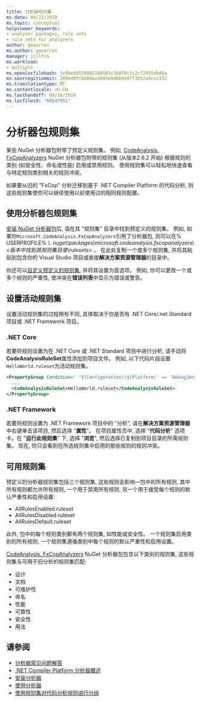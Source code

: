 ```yaml
---
title: 分析器规则集
ms.date: 04/22/2019
ms.topic: conceptual
helpviewer_keywords:
- analyzer packages, rule sets
- rule sets for analyzers
author: gewarren
ms.author: gewarren
manager: jillfra
ms.workload:
- multiple
ms.openlocfilehash: 3c0be66559802188503c3b8f8c1c2cf2955dbd8a
ms.sourcegitcommit: 209ed0fcbb8daa1685e8d6b9a97f3857a4ce1152
ms.translationtype: MT
ms.contentlocale: zh-CN
ms.lasthandoff: 08/16/2019
ms.locfileid: "69547951"
---
```

# <a name="rule-sets-for-analyzer-packages"></a>分析器包规则集

某些 NuGet 分析器包附带了预定义规则集。 例如, [CodeAnalysis. FxCopAnalyzers](https://www.nuget.org/packages/Microsoft.CodeAnalysis.FxCopAnalyzers/) NuGet 分析器包附带的规则集 (从版本2.6.2 开始) 根据规则的类别 (如安全性、命名或性能) 启用或禁用规则。 使用规则集可以轻松地快速查看与特定规则类别相关的规则冲突。

如果要从旧的 "FxCop" 分析迁移到基于 .NET Compiler Platform 的代码分析, 则这些规则集使你可以继续使用以前使用过的相同规则配置。

## <a name="use-analyzer-package-rule-sets"></a>使用分析器包规则集

[安装 NuGet 分析器包](install-roslyn-analyzers.md)后, 请在其 "规则集" 目录中找到预定义的规则集。 例如, 如果你`Microsoft.CodeAnalysis.FxCopAnalyzers`引用了分析器包, 则可以在% USERPROFILE% *\\. nuget\packages\microsoft.codeanalysis.fxcopanalyzers\\\<版本中找到其规则集目录\rulesets\>* 。 在此处复制一个或多个规则集, 并将其粘贴到包含你的 Visual Studio 项目或直接**解决方案资源管理器**的目录中。

你还可以[自定义预定义的规则集](how-to-create-a-custom-rule-set.md), 并将其设置为首选项。 例如, 你可以更改一个或多个规则的严重性, 使冲突在**错误列表**中显示为错误或警告。

## <a name="set-the-active-rule-set"></a>设置活动规则集

设置活动规则集的过程稍有不同, 具体取决于你是否有 .NET Core/.net Standard 项目或 .NET Framework 项目。

### <a name="net-core"></a>.NET Core

若要将规则设置为在 .NET Core 或 .NET Standard 项目中进行分析, 请手动将**CodeAnalysisRuleSet**属性添加到项目文件。 例如, 以下代码片段设置`HelloWorld.ruleset`为活动规则集。

```xml
<PropertyGroup Condition=" '$(Configuration)|$(Platform)' == 'Debug|AnyCPU' ">
  ...
  <CodeAnalysisRuleSet>HelloWorld.ruleset</CodeAnalysisRuleSet>
</PropertyGroup>
```

### <a name="net-framework"></a>.NET Framework

若要将规则设置为 .NET Framework 项目中的 "分析", 请在**解决方案资源管理器**中右键单击该项目, 然后选择 "**属性**"。 在项目属性页中, 选择 "**代码分析**" 选项卡。在 "**运行此规则集**" 下, 选择 "**浏览**", 然后选择已复制到项目目录的所需规则集。 现在, 你只会看到在所选规则集中启用的那些规则的规则冲突。

## <a name="available-rule-sets"></a>可用规则集

预定义的分析器规则集包括三个规则集, 这些规则会影响&mdash;包中的所有规则, 其中所有规则都允许所有规则, 一个用于禁用所有规则, 另一个用于接受每个规则的默认严重性和启用设置:

- AllRulesEnabled.ruleset
- AllRulesDisabled.ruleset
- AllRulesDefault.ruleset

此外, 包中的每个规则类别都有两个规则集, 如性能或安全性。 一个规则集启用类别的所有规则, 一个规则集遵循类别中每个规则的默认严重性和启用设置。

[CodeAnalysis. FxCopAnalyzers](https://www.nuget.org/packages/Microsoft.CodeAnalysis.FxCopAnalyzers/) NuGet 分析器包包含以下类别的规则集, 这些规则集与可用于旧分析的规则集匹配:

- 设计
- 文档
- 可维护性
- 命名
- 性能
- 可靠性
- 安全性
- 用法

## <a name="see-also"></a>请参阅

- [分析器常见问题解答](analyzers-faq.md)
- [.NET Compiler Platform 分析器概述](roslyn-analyzers-overview.md)
- [安装分析器](install-roslyn-analyzers.md)
- [使用分析器](use-roslyn-analyzers.md)
- [使用规则集对代码分析规则进行分组](using-rule-sets-to-group-code-analysis-rules.md)

